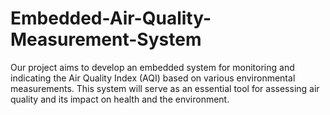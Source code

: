 # Embedded-Air-Quality-Measurement-System
Our project aims to develop an embedded system for monitoring and indicating the Air Quality Index (AQI) based on various environmental measurements. This system will serve as an essential tool for assessing air quality and its impact on health and the environment.
